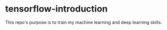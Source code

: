 # tensorflow-introduction
This repo\'s purpose is to train my machine learning and deep learning skills.
